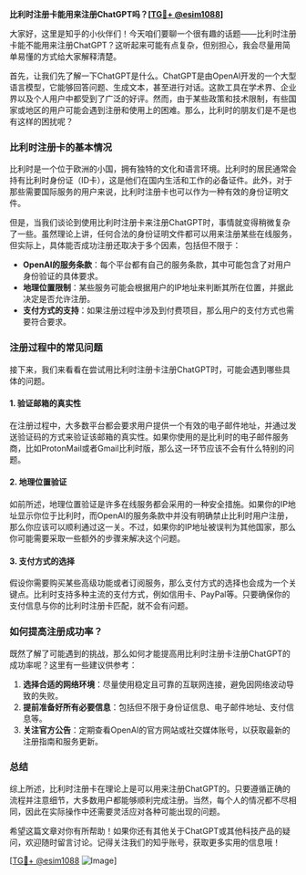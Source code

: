**比利时注册卡能用来注册ChatGPT吗？[[TG💪+ @esim1088](https://t.me/s/esim1088)]**

大家好，这里是知乎的小伙伴们！今天咱们要聊一个很有趣的话题——比利时注册卡能不能用来注册ChatGPT？这听起来可能有点复杂，但别担心，我会尽量用简单易懂的方式给大家解释清楚。

首先，让我们先了解一下ChatGPT是什么。ChatGPT是由OpenAI开发的一个大型语言模型，它能够回答问题、生成文本，甚至进行对话。这款工具在学术界、企业界以及个人用户中都受到了广泛的好评。然而，由于某些政策和技术限制，有些国家或地区的用户可能会遇到注册和使用上的困难。那么，比利时的朋友们是不是也有这样的困扰呢？

### 比利时注册卡的基本情况

比利时是一个位于欧洲的小国，拥有独特的文化和语言环境。比利时的居民通常会持有比利时身份证（ID卡），这是他们在国内生活和工作的必备证件。此外，对于那些需要国际服务的用户来说，比利时注册卡也可以作为一种有效的身份证明文件。

但是，当我们谈论到使用比利时注册卡来注册ChatGPT时，事情就变得稍微复杂了一些。虽然理论上讲，任何合法的身份证明文件都可以用来注册某些在线服务，但实际上，具体能否成功注册还取决于多个因素，包括但不限于：

- **OpenAI的服务条款**：每个平台都有自己的服务条款，其中可能包含了对用户身份验证的具体要求。
- **地理位置限制**：某些服务可能会根据用户的IP地址来判断其所在位置，并据此决定是否允许注册。
- **支付方式的支持**：如果注册过程中涉及到付费项目，那么用户的支付方式也需要符合要求。

### 注册过程中的常见问题

接下来，我们来看看在尝试用比利时注册卡注册ChatGPT时，可能会遇到哪些具体的问题。

#### 1. 验证邮箱的真实性

在注册过程中，大多数平台都会要求用户提供一个有效的电子邮件地址，并通过发送验证码的方式来验证该邮箱的真实性。如果你使用的是比利时的电子邮件服务商，比如ProtonMail或者Gmail比利时版，那么这一环节应该不会有什么特别的问题。

#### 2. 地理位置验证

如前所述，地理位置验证是许多在线服务都会采用的一种安全措施。如果你的IP地址显示你位于比利时，而OpenAI的服务条款中并没有明确禁止比利时用户注册，那么你应该可以顺利通过这一关。不过，如果你的IP地址被误判为其他国家，那么你可能需要采取一些额外的步骤来解决这个问题。

#### 3. 支付方式的选择

假设你需要购买某些高级功能或者订阅服务，那么支付方式的选择也会成为一个关键点。比利时支持多种主流的支付方式，例如信用卡、PayPal等。只要确保你的支付信息与你的比利时注册卡匹配，就不会有问题。

### 如何提高注册成功率？

既然了解了可能遇到的挑战，那么如何才能提高用比利时注册卡注册ChatGPT的成功率呢？这里有一些建议供参考：

1. **选择合适的网络环境**：尽量使用稳定且可靠的互联网连接，避免因网络波动导致的失败。
2. **提前准备好所有必要信息**：包括但不限于身份证信息、电子邮件地址、支付信息等。
3. **关注官方公告**：定期查看OpenAI的官方网站或社交媒体账号，以获取最新的注册指南和服务更新。

### 总结

综上所述，比利时注册卡在理论上是可以用来注册ChatGPT的。只要遵循正确的流程并注意细节，大多数用户都能够顺利完成注册。当然，每个人的情况都不尽相同，因此在实际操作中还需要灵活应对各种可能出现的问题。

希望这篇文章对你有所帮助！如果你还有其他关于ChatGPT或其他科技产品的疑问，欢迎随时留言讨论。记得关注我们的知乎账号，获取更多实用的信息哦！

[[TG💪+ @esim1088](https://t.me/s/esim1088) ![Image](https://i.postimg.cc/4NQfJmqS/Snipaste-2025-05-13-00-14-12.png)]